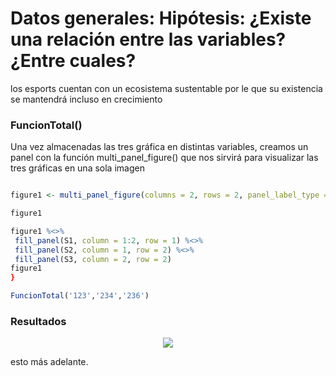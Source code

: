

# Datos generales: Hipótesis: ¿Existe una relación entre las variables?¿Entre cuales?
los esports cuentan con un ecosistema sustentable por le que su existencia se mantendrá incluso en crecimiento


### FuncionTotal()

   
   Una vez almacenadas las tres gráfica en distintas variables, creamos un panel con la función  multi_panel_figure() que nos sirvirá para visualizar las tres gráficas en una sola imagen
   
   ```R 

  figure1 <- multi_panel_figure(columns = 2, rows = 2, panel_label_type = "none")       #Creamos la variable del panel y le asignamos sus características 
  
  figure1                                                                               #Visualizamos el panel previamente
  
  figure1 %<>%
    fill_panel(S1, column = 1:2, row = 1) %<>%                                          #Le asignamos las variables con los gráficos y la posición en la que se encontrarán
    fill_panel(S2, column = 1, row = 2) %<>%
    fill_panel(S3, column = 2, row = 2)
  figure1
}

FuncionTotal('123','234','236')                                                          #Llamamos a la función donde se visualizará nuestro gráfica
```

### Resultados 

<p align="center">
<img src="../../Imágenes/Proyecto1.jpeg">
</p>
 esto más adelante.
